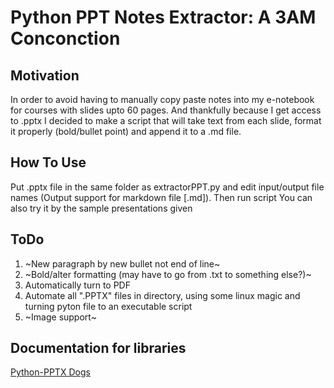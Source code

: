 # Python PPT Notes Extractor: A 3AM Conconction
## Motivation
In order to avoid having to manually copy paste notes into my e-notebook for courses with slides upto 60 pages. And thankfully because I get access to .pptx
I decided to make a script that will take text from each slide, format it properly (bold/bullet point) and append it to a .md file. 

## How To Use

Put .pptx file in the same folder as extractorPPT.py and edit input/output file names (Output support for markdown file [.md]). Then run script
You can also try it by the sample presentations given
## ToDo

1. ~New paragraph by new bullet not end of line~
2. ~Bold/alter formatting (may have to go from .txt to something else?)~
3. Automatically turn to PDF
4. Automate all ".PPTX" files in directory, using some linux magic and turning pyton file to an executable script
5. ~Image support~

## Documentation for libraries

[Python-PPTX Dogs](https://python-pptx.readthedocs.io/en/latest/api/shapes.html)
